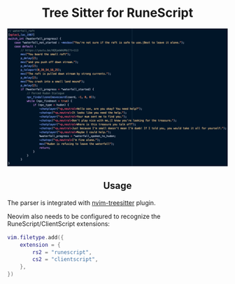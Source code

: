 <div align="center">
    <h1>Tree Sitter for RuneScript</h1>
</div>

![Highlight](https://github.com/2004Scape/tree-sitter-runescript/blob/main/assets/highlight.png)

<div align="center">
    <h2>Usage</h2>
</div>

The parser is integrated with [nvim-treesitter](https://github.com/nvim-treesitter/nvim-treesitter)
plugin.

Neovim also needs to be configured to recognize the RuneScript/ClientScript extensions:

```lua
vim.filetype.add({
    extension = {
        rs2 = "runescript",
        cs2 = "clientscript",
    },
})
```
